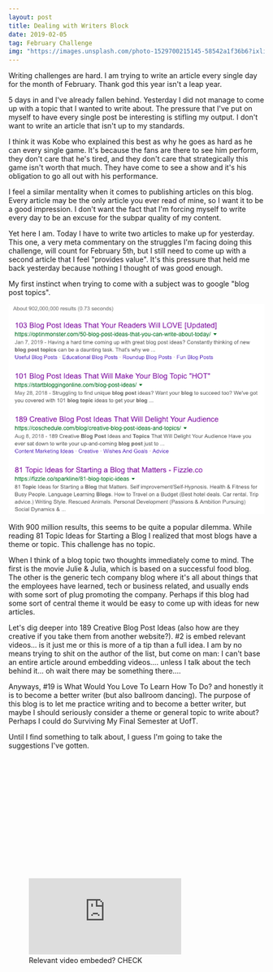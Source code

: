 ```yaml
---
layout: post
title: Dealing with Writers Block
date: 2019-02-05
tag: February Challenge
img: "https://images.unsplash.com/photo-1529700215145-58542a1f36b6?ixlib=rb-1.2.1&q=80&fm=jpg&crop=entropy&cs=tinysrgb&w=1080&fit=max&ixid=eyJhcHBfaWQiOjExNzczfQ"
---
```


Writing challenges are hard. I am trying to write an article every single day for the month of February. Thank god this year isn't a leap year.

5 days in and I've already fallen behind. Yesterday I did not manage to come up with a topic that I wanted to write about. The pressure that I've put on myself to have every single post be interesting is stifling my output. I don't want to write an article that isn't up to my standards.

I think it was Kobe who explained this best as why he goes as hard as he can every single game. It's because the fans are there to see him perform, they don't care that he's tired, and they don't care that strategically this game isn't worth that much. They have come to see a show and it's his obligation to go all out with his performance.

I feel a similar mentality when it comes to publishing articles on this blog. Every article may be the only article you ever read of mine, so I want it to be a good impression. I don't want the fact that I'm forcing myself to write every day to be an excuse for the subpar quality of my content.

Yet here I am. Today I have to write two articles to make up for yesterday. This one, a very meta commentary on the struggles I'm facing doing this challenge, will count for February 5th, but I still need to come up with a second article that I feel "provides value". It's this pressure that held me back yesterday because nothing I thought of was good enough.

My first instinct when trying to come with a subject was to google "blog post topics".

![Blog post topics](/images/blog_post_topics.png)

With 900 million results, this seems to be quite a popular dilemma. While reading 81 Topic Ideas for Starting a Blog I realized that most blogs have a theme or topic. This challenge has no topic.

When I think of a blog topic two thoughts immediately come to mind. The first is the movie Julie & Julia, which is based on a successful food blog. The other is the generic tech company blog where it's all about things that the employees have learned, tech or business related, and usually ends with some sort of plug promoting the company. Perhaps if this blog had some sort of central theme it would be easy to come up with ideas for new articles.

Let's dig deeper into 189 Creative Blog Post Ideas (also how are they creative if you take them from another website?). #2 is embed relevant videos... is it just me or this is more of a tip than a full idea. I am by no means trying to shit on the author of the list, but come on man: I can't base an entire article around embedding videos.... unless I talk about the tech behind it... oh wait there may be something there....

Anyways, #19 is What Would You Love To Learn How To Do? and honestly it is to become a better writer (but also ballroom dancing). The purpose of this blog is to let me practice writing and to become a better writer, but maybe I should seriously consider a theme or general topic to write about? Perhaps I could do Surviving My Final Semester at UofT.

Until I find something to talk about, I guess I'm going to take the suggestions I've gotten.

<figure class="kg-card kg-embed-card"><div class="fluid-width-video-container"><div class="fluid-width-video-wrapper" style="padding-top: 56.25%;"><iframe src="https://www.youtube.com/embed/S3gRJ4L_Z5M?feature=oembed" allow="accelerometer; autoplay; encrypted-media; gyroscope; picture-in-picture" allowfullscreen="" name="fitvid0" frameborder="0"></iframe></div></div><figcaption>Relevant video embeded? CHECK</figcaption></figure>
